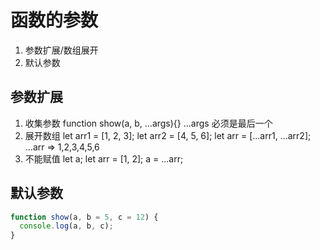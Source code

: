 # 函数的参数

1. 参数扩展/数组展开
2. 默认参数

## 参数扩展

1. 收集参数
  function show(a, b, ...args){}
  ...args 必须是最后一个
2. 展开数组
  let arr1 = [1, 2, 3];
  let arr2 = [4, 5, 6];
  let arr = [...arr1, ...arr2];
  ...arr => 1,2,3,4,5,6
3. 不能赋值
  let a;
  let arr = [1, 2];
  a = ...arr;

## 默认参数

```js
function show(a, b = 5, c = 12) {
  console.log(a, b, c);
}
```
